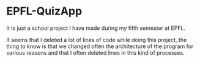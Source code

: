 EPFL-QuizApp
====================

It is just a school project I have made during my fifth semester at EPFL.

It seems that I deleted a lot of lines of code while doing this project, the thing to know is that we changed often the architecture of the program for various reasons and that I often deleted lines in this kind of processes.

